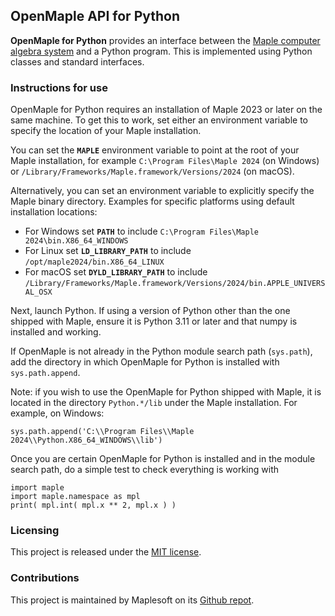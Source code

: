 ## OpenMaple API for Python

**OpenMaple for Python** provides an interface between the [Maple computer algebra system](https://www.maplesoft.com/products/Maple/) and a Python program.  This is implemented using Python classes and standard interfaces.

### Instructions for use

OpenMaple for Python requires an installation of Maple 2023 or later on the same machine. To get this to work, set either an environment variable to specify the location of your Maple installation.

You can set the **`MAPLE`** environment variable to point at the root of your Maple installation, for example `C:\Program Files\Maple 2024` (on Windows) or `/Library/Frameworks/Maple.framework/Versions/2024` (on macOS).

Alternatively, you can set an environment variable to explicitly specify the Maple binary directory. Examples for specific platforms using default installation locations:
* For Windows set **`PATH`** to include `C:\Program Files\Maple 2024\bin.X86_64_WINDOWS`
* For Linux set **`LD_LIBRARY_PATH`** to include `/opt/maple2024/bin.X86_64_LINUX`
* For macOS set **`DYLD_LIBRARY_PATH`** to include `/Library/Frameworks/Maple.framework/Versions/2024/bin.APPLE_UNIVERSAL_OSX`

Next, launch Python. If using a version of Python other than the one shipped with Maple, ensure it is Python 3.11 or later and that numpy is installed and working. 

If OpenMaple is not already in the Python module search path (`sys.path`), add the directory in which OpenMaple for Python is installed with ``sys.path.append``.

Note: if you wish to use the OpenMaple for Python shipped with Maple, it is located in the directory ``Python.*/lib`` under the Maple installation. For example, on Windows: 
```
sys.path.append('C:\\Program Files\\Maple 2024\\Python.X86_64_WINDOWS\\lib')
```

Once you are certain OpenMaple for Python is installed and in the module search path, do a simple test to check everything is working with
```
import maple
import maple.namespace as mpl
print( mpl.int( mpl.x ** 2, mpl.x ) )
```

### Licensing 
This project is released under the [MIT license](LICENSE.txt).

### Contributions
This project is maintained by Maplesoft on its [Github repot](https://github.com/maplesoft/openmaple).
